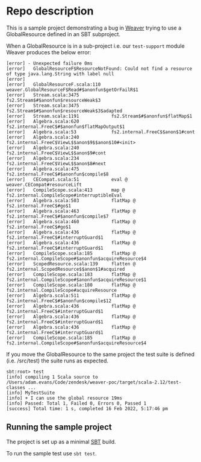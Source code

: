 #  Repo description

This is a sample project demonstrating a bug in [Weaver](https://disneystreaming.github.io/weaver-test) trying to use a GlobalResource defined in an SBT subproject.

When a GlobalResource is in a sub-project i.e. our `test-support` module Weaver produces the below error:

```
[error] - Unexpected failure 0ms
[error]   GlobalResourceF$ResourceNotFound: Could not find a resource of type java.lang.String with label null
[error]
[error]   GlobalResourceF.scala:110    weaver.GlobalResourceF$Read#$anonfun$getOrFailR$1
[error]   Stream.scala:3475            fs2.Stream$#$anonfun$resourceWeak$3
[error]   Stream.scala:3475            fs2.Stream$#$anonfun$resourceWeak$3$adapted
[error]   Stream.scala:1191            fs2.Stream$#$anonfun$flatMap$1
[error]   Algebra.scala:620            fs2.internal.FreeC$#$anonfun$flatMapOutput$1
[error]   Algebra.scala:53             fs2.internal.FreeC$$anon$1#cont
[error]   Algebra.scala:240            fs2.internal.FreeC$ViewL$$anon$9$$anon$10#<init>
[error]   Algebra.scala:240            fs2.internal.FreeC$ViewL$$anon$9#cont
[error]   Algebra.scala:234            fs2.internal.FreeC$ViewL$$anon$8#next
[error]   Algebra.scala:475            fs2.internal.FreeC$#$anonfun$compile$8
[error]   CECompat.scala:51            eval @ weaver.CECompat#resourceLift
[error]   CompileScope.scala:413       map @ fs2.internal.CompileScope#interruptibleEval
[error]   Algebra.scala:503            flatMap @ fs2.internal.FreeC$#go$1
[error]   Algebra.scala:463            flatMap @ fs2.internal.FreeC$#$anonfun$compile$7
[error]   Algebra.scala:460            flatMap @ fs2.internal.FreeC$#go$1
[error]   Algebra.scala:436            flatMap @ fs2.internal.FreeC$#interruptGuard$1
[error]   Algebra.scala:436            flatMap @ fs2.internal.FreeC$#interruptGuard$1
[error]   CompileScope.scala:185       flatMap @ fs2.internal.CompileScope#$anonfun$acquireResource$4
[error]   ScopedResource.scala:139     flatten @ fs2.internal.ScopedResource$$anon$1#acquired
[error]   CompileScope.scala:183       flatMap @ fs2.internal.CompileScope#$anonfun$acquireResource$1
[error]   CompileScope.scala:180       flatMap @ fs2.internal.CompileScope#acquireResource
[error]   Algebra.scala:511            flatMap @ fs2.internal.FreeC$#$anonfun$compile$12
[error]   Algebra.scala:436            flatMap @ fs2.internal.FreeC$#interruptGuard$1
[error]   Algebra.scala:436            flatMap @ fs2.internal.FreeC$#interruptGuard$1
[error]   Algebra.scala:436            flatMap @ fs2.internal.FreeC$#interruptGuard$1
[error]   CompileScope.scala:185       flatMap @ fs2.internal.CompileScope#$anonfun$acquireResource$4
```

If you move the GlobalResource to the same project the test suite is defined (i.e. /src/test) the suite runs as expected.

```
sbt:root> test
[info] compiling 1 Scala source to /Users/adam.evans/Code/zendesk/weaver-poc/target/scala-2.12/test-classes ...
[info] MyTestSuite
[info] + I can use the global resource 19ms
[info] Passed: Total 1, Failed 0, Errors 0, Passed 1
[success] Total time: 1 s, completed 16 Feb 2022, 5:17:46 pm
```

## Running the sample project

The project is set up as a minimal [SBT](https://www.scala-sbt.org/) build.

To run the sample test use `sbt test`.